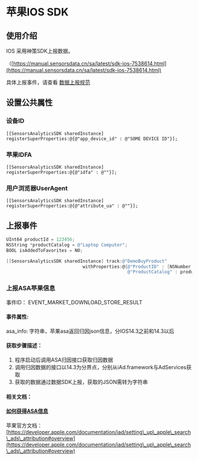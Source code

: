 # 苹果IOS SDK

## 使用介绍

IOS 采用神策SDK上报数据。

（[https://manual.sensorsdata.cn/sa/latest/sdk-ios-7538614.html](https://manual.sensorsdata.cn/sa/latest/sdk-ios-7538614.html)



具体上报事件，请查看 [数据上报规范](../shu-ju-shang-bao-gui-fan.md)





## 设置公共属性

### 设备ID

```
[[SensorsAnalyticsSDK sharedInstance] registerSuperProperties:@{@"app_device_id" : @"SOME DEVICE ID"}];
```

### 苹果IDFA

```
[[SensorsAnalyticsSDK sharedInstance] registerSuperProperties:@{@"idfa" : @""}];
```

### 用户浏览器UserAgent

```
[[SensorsAnalyticsSDK sharedInstance] registerSuperProperties:@{@"attribute_ua" : @""}];
```





## 上报事件

```objectivec
UInt64 productId = 123456;
NSString *productCatalog = @"Laptop Computer";
BOOL isAddedToFavorites = NO;

[[SensorsAnalyticsSDK sharedInstance] track:@"DemoBuyProduct"
							 withProperties:@{@"ProductID" : [NSNumber numberWithUnsignedLong:productId],
											  @"ProductCatalog" : productCatalog,
```



### 上报ASA苹果信息

事件ID： EVENT\_MARKET\_DOWNLOAD\_STORE\_RESULT

#### 事件属性:

asa\_info: 字符串，苹果asa返回归因json信息，分IOS14.3之前和14.3以后





#### 获取步骤描述：

1. 程序启动后调用ASA归因接口获取归因数据
2. 调用归因数据的接口以14.3为分界点，分别从iAd.framework与AdServices获取
3. 获取的数据通过数据SDK上报，获取的JSON需转为字符串



#### 相关文档：

#### [如何获得ASA信息](https://juejin.cn/post/6978116612326948894)

苹果官方文档： [https://developer.apple.com/documentation/iad/setting\_up\_apple\_search\_ads\_attribution#overview](https://developer.apple.com/documentation/iad/setting\_up\_apple\_search\_ads\_attribution#overview)



####

